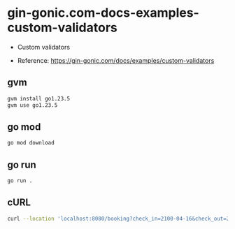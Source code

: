 # gin-gonic.com-docs-examples-custom-validators

- Custom validators

- Reference: https://gin-gonic.com/docs/examples/custom-validators

## gvm

```sh
gvm install go1.23.5
gvm use go1.23.5
```

## go mod

```sh
go mod download
```

## go run

```sh
go run .
```

## cURL

```sh
curl --location 'localhost:8080/booking?check_in=2100-04-16&check_out=2100-04-17'
```

